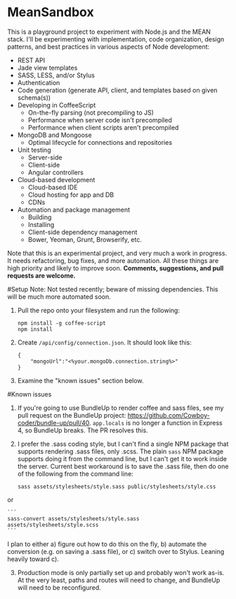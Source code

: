 # MeanSandbox
This is a playground project to experiment with Node.js and the MEAN stack. I'll be experimenting with implementation,
code organization, design patterns, and best practices in various aspects of Node development:
- REST API
- Jade view templates
- SASS, LESS, and/or Stylus
- Authentication
- Code generation (generate API, client, and templates based on given schema(s))
- Developing in CoffeeScript 
  - On-the-fly parsing (not precompiling to JS)
  - Performance when server code isn't precompiled
  - Performance when client scripts aren't precompiled
- MongoDB and Mongoose
  - Optimal lifecycle for connections and repositories
- Unit testing
  - Server-side
  - Client-side
  - Angular controllers
- Cloud-based development
  - Cloud-based IDE
  - Cloud hosting for app and DB
  - CDNs
- Automation and package management
  - Building 
  - Installing 
  - Client-side dependency management
  - Bower, Yeoman, Grunt, Browserify, etc.

Note that this is an experimental project, and very much a work in progress. It needs refactoring, bug fixes, and more automation. All these things are high priority and likely to improve soon. **Comments, suggestions, and pull requests are welcome.**

#Setup
Note: Not tested recently; beware of missing dependencies. This will be much more automated soon.

1. Pull the repo onto your filesystem and run the following:

    ```
    npm install -g coffee-script
    npm install
    ```
2. Create `/api/config/connection.json`. It should look like this:

    ```
    {
        "mongoUrl":"<%your.mongoDb.connection.string%>"
    }
    ```
3. Examine the "known issues" section below.

#Known issues
1. If you're going to use BundleUp to render coffee and sass files, see my pull request on the BundleUp project: https://github.com/Cowboy-coder/bundle-up/pull/40. `app.locals` is no longer a function in Express 4, so BundleUp breaks. The PR resolves this.
    
2. I prefer the .sass coding style, but I can't find a single NPM package that supports rendering .sass files, only .scss. The plain `sass` NPM package supports doing it from the command line, but I can't get it to work inside the server. Current best workaround is to save the .sass file, then do one of the following from the command line:

    ```
    sass assets/stylesheets/style.sass public/stylesheets/style.css 
    ```
or

    ```
    sass-convert assets/stylesheets/style.sass assets/stylesheets/style.scss  
    ```
I plan to either 
  a) figure out how to do this on the fly, 
  b) automate the conversion (e.g. on saving a .sass file), or 
  c) switch over to Stylus. 
Leaning heavily toward c).
    
3. Production mode is only partially set up and probably won't work as-is. At the very least, paths and routes will need to change, and BundleUp will need to be reconfigured.
